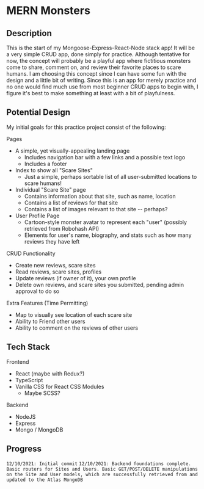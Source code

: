 # MERN Monsters

## Description

This is the start of my Mongoose-Express-React-Node stack app! It will be a very simple CRUD app, done simply for practice. Although tentative for now, the concept will probably be a playful app where fictitious monsters come to share, comment on, and review their favorite places to scare humans. I am choosing this concept since I can have some fun with the design and a little bit of writing. Since this is an app for merely practice and no one would find much use from most beginner CRUD apps to begin with, I figure it's best to make something at least with a bit of playfulness.

## Potential Design

My initial goals for this practice project consist of the following:

Pages

- A simple, yet visually-appealing landing page
  - Includes navigation bar with a few links and a possible text logo
  - Includes a footer
- Index to show all "Scare Sites"
  - Just a simple, perhaps sortable list of all user-submitted locations to scare humans!
- Individual "Scare Site" page
  - Contains information about that site, such as name, location
  - Contains a list of reviews for that site
  - Contains a list of images relevant to that site -- perhaps?
- User Profile Page
  - Cartoon-style monster avatar to represent each "user" (possibly retrieved from Robohash API)
  - Elements for user's name, biography, and stats such as how many reviews they have left

CRUD Functionality

- Create new reviews, scare sites
- Read reviews, scare sites, profiles
- Update reviews (if owner of it), your own profile
- Delete own reviews, and scare sites you submitted, pending admin approval to do so

Extra Features (Time Permitting)

- Map to visually see location of each scare site
- Ability to Friend other users
- Ability to comment on the reviews of other users

## Tech Stack

Frontend

- React (maybe with Redux?)
- TypeScript
- Vanilla CSS for React CSS Modules
  - Maybe SCSS?

Backend

- NodeJS
- Express
- Mongo / MongoDB

## Progress

`12/10/2021: Initial commit`
`12/10/2021: Backend foundations complete. Basic routers for Sites and Users. Basic GET/POST/DELETE manipulations on the Site and User models, which are successfully retrieved from and updated to the Atlas MongoDB`
